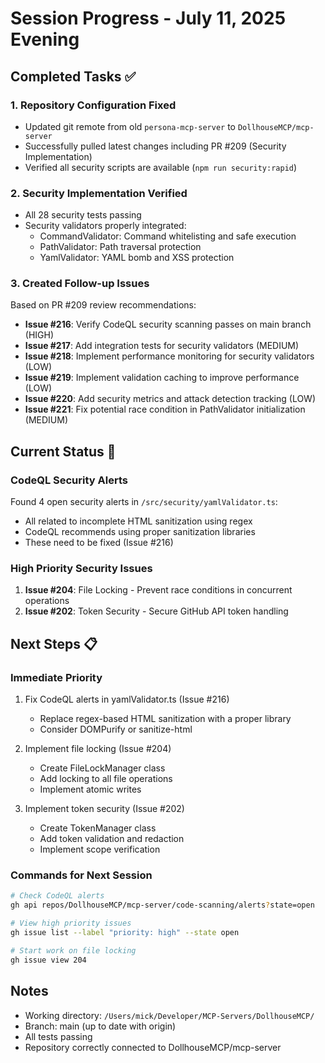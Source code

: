# Session Progress - July 11, 2025 Evening

## Completed Tasks ✅

### 1. Repository Configuration Fixed
- Updated git remote from old `persona-mcp-server` to `DollhouseMCP/mcp-server`
- Successfully pulled latest changes including PR #209 (Security Implementation)
- Verified all security scripts are available (`npm run security:rapid`)

### 2. Security Implementation Verified
- All 28 security tests passing
- Security validators properly integrated:
  - CommandValidator: Command whitelisting and safe execution
  - PathValidator: Path traversal protection
  - YamlValidator: YAML bomb and XSS protection

### 3. Created Follow-up Issues
Based on PR #209 review recommendations:
- **Issue #216**: Verify CodeQL security scanning passes on main branch (HIGH)
- **Issue #217**: Add integration tests for security validators (MEDIUM)
- **Issue #218**: Implement performance monitoring for security validators (LOW)
- **Issue #219**: Implement validation caching to improve performance (LOW)
- **Issue #220**: Add security metrics and attack detection tracking (LOW)
- **Issue #221**: Fix potential race condition in PathValidator initialization (MEDIUM)

## Current Status 🔄

### CodeQL Security Alerts
Found 4 open security alerts in `/src/security/yamlValidator.ts`:
- All related to incomplete HTML sanitization using regex
- CodeQL recommends using proper sanitization libraries
- These need to be fixed (Issue #216)

### High Priority Security Issues
1. **Issue #204**: File Locking - Prevent race conditions in concurrent operations
2. **Issue #202**: Token Security - Secure GitHub API token handling

## Next Steps 📋

### Immediate Priority
1. Fix CodeQL alerts in yamlValidator.ts (Issue #216)
   - Replace regex-based HTML sanitization with a proper library
   - Consider DOMPurify or sanitize-html

2. Implement file locking (Issue #204)
   - Create FileLockManager class
   - Add locking to all file operations
   - Implement atomic writes

3. Implement token security (Issue #202)
   - Create TokenManager class
   - Add token validation and redaction
   - Implement scope verification

### Commands for Next Session
```bash
# Check CodeQL alerts
gh api repos/DollhouseMCP/mcp-server/code-scanning/alerts?state=open

# View high priority issues
gh issue list --label "priority: high" --state open

# Start work on file locking
gh issue view 204
```

## Notes
- Working directory: `/Users/mick/Developer/MCP-Servers/DollhouseMCP/`
- Branch: main (up to date with origin)
- All tests passing
- Repository correctly connected to DollhouseMCP/mcp-server